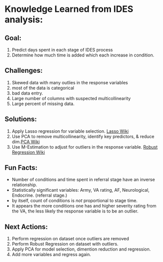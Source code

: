 # Knowledge Learned from IDES analysis:

## Goal: 

  1. Predict days spent in each stage of IDES process
  2. Determine how much time is added which each increase in condition. 
   
## Challenges:

  1. Skewed data with many outlies in the response variables 
  2. most of the data is categorical
  3. bad data entry. 
  4. Large number of columns with suspected multicollinearity 
  5. Large percent of missing data.

## Solutions:

  1. Apply Lasso regression for variable selection. [Lasso Wiki](https://en.wikipedia.org/wiki/Lasso_(statistics))
  2. Use PCA to remove multicollinearity, identify key predictors, & reduce dim.[PCA Wiki]( https://en.wikipedia.org/wiki/Principal_component_analysis) 
  3. Use M-Estimation to adjust for outliers in the response variable.  [Robust Regression Wiki](https://en.wikipedia.org/wiki/Robust_regression)

## Fun Facts:

  * Number of conditions and time spent in referral stage have an inverse 
  relationship.
  * Statistically significant variables: Army, VA rating, AF, Neurological, Endocrine.
  (referral stage.)
  * by itself, count of conditions is *not* proportional to stage time. 
  * It appears the more conditions one has and higher severity rating from
  the VA, the less likely the response variable is to be an outlier.

## Next Actions: 

  1. Perform regression on dataset once outliers are removed
  2. Perform Robust Regression on dataset with outliers. 
  3. Apply PCA for model selection, dimention reduction and regression.
  4. Add more variables and regress again. 
